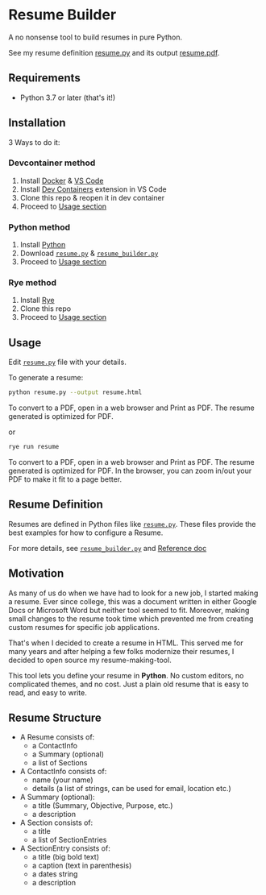 # Resume Builder

A no nonsense tool to build resumes in pure Python.

See my resume definition [resume.py](./resume.py) and its output [resume.pdf](./resume.pdf).

## Requirements

* Python 3.7 or later (that's it!)

## Installation

3 Ways to do it:

### Devcontainer method

1. Install [Docker](https://www.docker.com/) & [VS Code](https://code.visualstudio.com/)
2. Install [Dev Containers](https://marketplace.visualstudio.com/items?itemName=ms-vscode-remote.remote-containers) extension in VS Code
3. Clone this repo & reopen it in dev container
4. Proceed to [Usage section](#usage)

### Python method

1. Install [Python](https://www.python.org/downloads/)
2. Download [`resume.py`](src/resume.py) & [`resume_builder.py`](src/resume_builder.py)
3. Proceed to [Usage section](#usage)

### Rye method

1. Install [Rye](https://rye.astral.sh/)
2. Clone this repo
3. Proceed to [Usage section](#usage)

## Usage

Edit [`resume.py`](src/resume.py) file with your details.

To generate a resume:

```bash
python resume.py --output resume.html
```

To convert to a PDF, open in a web browser and Print as PDF. The resume
generated is optimized for PDF.

or

```bash
rye run resume
```

To convert to a PDF, open in a web browser and Print as PDF. The resume generated is optimized for PDF.
In the browser, you can zoom in/out your PDF to make it fit to a page better.

## Resume Definition

Resumes are defined in Python files like [`resume.py`](src/resume.py). These files provide the best examples for how to configure a Resume.

For more details, see [`resume_builder.py`](src/resume_builder.py) and [Reference doc](reference.md)

## Motivation

As many of us do when we have had to look for a new job, I started making a
resume. Ever since college, this was a document written in either Google Docs
or Microsoft Word but neither tool seemed to fit. Moreover, making small
changes to the resume took time which prevented me from creating custom resumes
for specific job applications.

That's when I decided to create a resume in HTML. This served me for many years
and after helping a few folks modernize their resumes, I decided to open source
my resume-making-tool.

This tool lets you define your resume in __Python__. No custom editors, no
complicated themes, and no cost. Just a plain old resume that is easy to read,
and easy to write.

## Resume Structure

* A Resume consists of:
  * a ContactInfo
  * a Summary (optional)
  * a list of Sections
* A ContactInfo consists of:
  * name (your name)
  * details (a list of strings, can be used for email, location etc.)
* A Summary (optional):
  * a title (Summary, Objective, Purpose, etc.)
  * a description
* A Section consists of:
  * a title
  * a list of SectionEntries
* A SectionEntry consists of:
  * a title (big bold text)
  * a caption (text in parenthesis)
  * a dates string
  * a description
